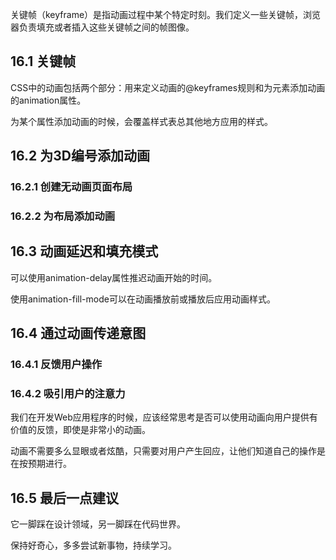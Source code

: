 关键帧（keyframe）是指动画过程中某个特定时刻。我们定义一些关键帧，浏览器负责填充或者插入这些关键帧之间的帧图像。

## 16.1 关键帧

CSS中的动画包括两个部分：用来定义动画的@keyframes规则和为元素添加动画的animation属性。

为某个属性添加动画的时候，会覆盖样式表总其他地方应用的样式。

## 16.2 为3D编号添加动画

### 16.2.1 创建无动画页面布局

### 16.2.2 为布局添加动画

## 16.3 动画延迟和填充模式

可以使用animation-delay属性推迟动画开始的时间。

使用animation-fill-mode可以在动画播放前或播放后应用动画样式。

## 16.4 通过动画传递意图

### 16.4.1 反馈用户操作

### 16.4.2 吸引用户的注意力

我们在开发Web应用程序的时候，应该经常思考是否可以使用动画向用户提供有价值的反馈，即使是非常小的动画。

动画不需要多么显眼或者炫酷，只需要对用户产生回应，让他们知道自己的操作是在按预期进行。

## 16.5 最后一点建议

它一脚踩在设计领域，另一脚踩在代码世界。

保持好奇心，多多尝试新事物，持续学习。